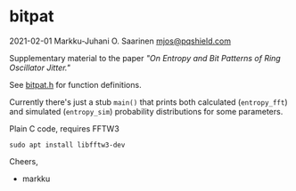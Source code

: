 # bitpat

2021-02-01	Markku-Juhani O. Saarinen  <mjos@pqshield.com>

Supplementary material to the paper
*"On Entropy and Bit Patterns of Ring Oscillator Jitter."*

See [bitpat.h](bitpat.h) for function definitions.

Currently there's just a stub `main()` that prints both 
calculated (`entropy_fft`) and simulated (`entropy_sim`)
probability distributions for some parameters.

Plain C code, requires FFTW3
```
sudo apt install libfftw3-dev
```

Cheers,
- markku
